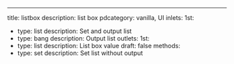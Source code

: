 ---
title: listbox
description: list box
pdcategory: vanilla, UI
inlets:
  1st:
  - type: list
    description: Set and output list
  - type: bang
    description: Output list
outlets:
  1st:
  - type: list
    description: List box value
draft: false
methods:
- type: set <list>
  description: Set list without output
